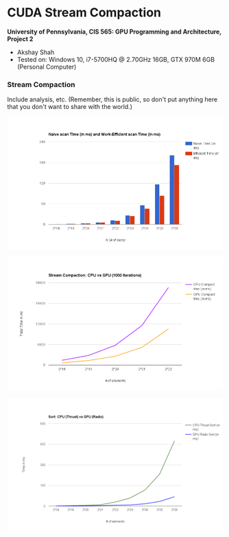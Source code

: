 CUDA Stream Compaction
======================

**University of Pennsylvania, CIS 565: GPU Programming and Architecture, Project 2**

* Akshay Shah
* Tested on: Windows 10, i7-5700HQ @ 2.70GHz 16GB, GTX 970M 6GB (Personal Computer)

### Stream Compaction

Include analysis, etc. (Remember, this is public, so don't put
anything here that you don't want to share with the world.)

![](images/naivevsefficient.png)

![](images/streamcompact.png)

![](images/sortcpuvgpu.png)
